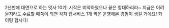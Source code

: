 2년만에 대면으로 하는 멋사 10기! 시작은 미약하였으나 끝은 창대하리라~ 지금은 어려울지라도 수료할 때쯤이 되면  각자 웹서비스 1개 씩은  운영해본 경험이 생길 거에요! 화이팅 합시다!